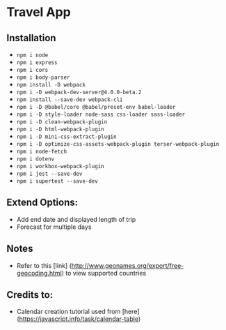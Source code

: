 # Travel App

## Installation
* `npm i node`
* `npm i express`
* `npm i cors`
* `npm i body-parser`
* `npm install -D webpack`
* `npm i -D webpack-dev-server@4.0.0-beta.2`
* `npm install --save-dev webpack-cli`
* `npm i -D @babel/core @babel/preset-env babel-loader`
* `npm i -D style-loader node-sass css-loader sass-loader`
* `npm i -D clean-webpack-plugin`
* `npm i -D html-webpack-plugin`
* `npm i -D mini-css-extract-plugin`
* `npm i -D optimize-css-assets-webpack-plugin terser-webpack-plugin`
* `npm i node-fetch`
* `npm i dotenv`
* `npm i workbox-webpack-plugin`
* `npm i jest --save-dev`
* `npm i supertest --save-dev`

## Extend Options:
* Add end date and displayed length of trip
* Forecast for multiple days

## Notes
* Refer to this [link] (http://www.geonames.org/export/free-geocoding.html) to view supported countries


## Credits to:
* Calendar creation tutorial used from [here] (https://javascript.info/task/calendar-table)